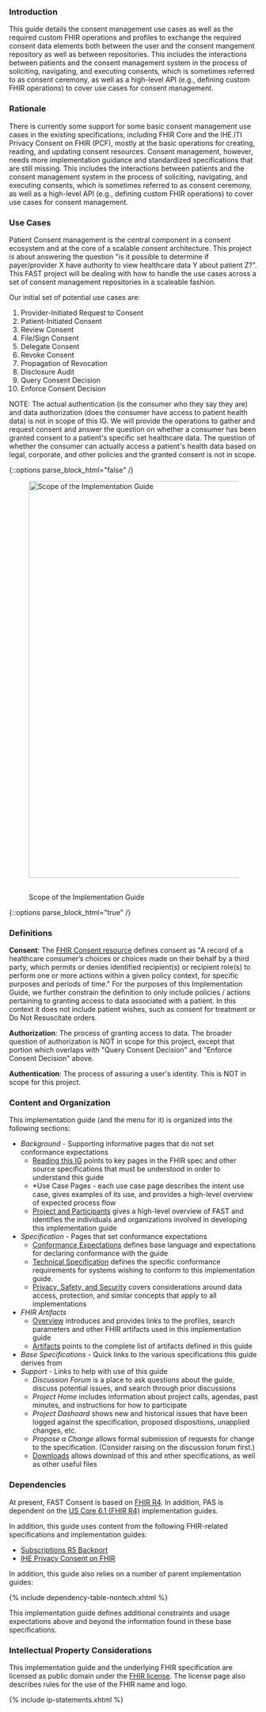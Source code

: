 ### Introduction
This guide details the consent management use cases as well as the required custom FHIR operations and profiles to exchange the required consent data elements both between the user and the consent mangement repository as well as between repositories.  This includes the interactions between patients and the consent management system in the process of soliciting, navigating, and executing consents, which is sometimes referred to as consent ceremony, as well as a high-level API (e.g., defining custom FHIR operations) to cover use cases for consent management.

### Rationale
There is currently some support for some basic consent management use cases in the existing specifications, including FHIR Core and the IHE.ITI Privacy Consent on FHIR (PCF), mostly at the basic operations for creating, reading, and updating consent resources. Consent management, however, needs more implementation guidance and standardized specifications that are still missing. This includes the interactions between patients and the consent management system in the process of soliciting, navigating, and executing consents, which is sometimes referred to as consent ceremony, as well as a high-level API (e.g., defining custom FHIR operations) to cover use cases for consent management.


### Use Cases
Patient Consent management is the central component in a consent ecosystem and at the core of a scalable consent architecture.  This project is about answering the question "is it possible to determine if payer/provider X have authority to view healthcare data Y about patient Z?".  This FAST project will be dealing with how to handle the use cases across a set of consent management repositories in a scaleable fashion.

Our initial set of potential use cases are:

1. Provider-Initiated Request to Consent
2. Patient-Initiated Consent
3. Review Consent
4. File/Sign Consent
5. Delegate Consent
6. Revoke Consent
7. Propagation of Revocation
8. Disclosure Audit
9. Query Consent Decision
10. Enforce Consent Decision

NOTE: The actual authentication (is the consumer who they say they are) and data authorization (does the consumer have access to patient health data) is not in scope of this IG. We will provide the operations to gather and request consent and answer the question on whether a consumer has been granted consent to a patient's specific set healthcare data. The question of whether the consumer can actually access a patient's health data based on legal, corporate, and other policies and the granted consent is not in scope.

{::options parse_block_html="false" /}
<figure>
  <img style="padding-top:0;padding-bottom:30px" width="800px" src="Consent_Scope.png" alt="Scope of the Implementation Guide"/>
  <figcaption>Scope of the Implementation Guide</figcaption>
</figure>
{::options parse_block_html="true" /}


### Definitions

**Consent**: The [FHIR Consent resource](http://hl7.org/fhir/consent.html) defines consent as "A record of a healthcare consumer’s choices or choices made on their behalf by a third party, which permits or denies identified recipient(s) or recipient role(s) to perform one or more actions within a given policy context, for specific purposes and periods of time." For the purposes of this Implementation Guide, we further constrain the definition to only include policies / actions pertaining to granting access to data associated with a patient. In this context it does not include patient wishes, such as consent for treatment or Do Not Resuscitate orders.

**Authorization**: The process of granting access to data. The broader question of authorization is NOT in scope for this project, except that portion which overlaps with "Query Consent Decision" and "Enforce Consent Decision" above. 

**Authentication**: The process of assuring a user's identity. This is NOT in scope for this project.

### Content and Organization
This implementation guide (and the menu for it) is organized into the following sections:

* *Background* - Supporting informative pages that do not set conformance expectations
  * [Reading this IG](background.html) points to key pages in the FHIR spec and other source specifications that must be understood in order to understand this guide
  * *Use Case Pages - each use case page describes the intent use case, gives examples of its use, and provides a high-level overview of expected process flow
  * [Project and Participants](credits.html) gives a high-level overview of FAST and identifies the individuals and organizations involved in developing this implementation guide
* *Specification* - Pages that set conformance expectations
  * [Conformance Expectations](conformance.html) defines base language and expectations for declaring conformance with the guide
  * [Technical Specification](technical.html) defines the specific conformance requirements for systems wishing to conform to this implementation guide.
  * [Privacy, Safety, and Security]({{site.data.fhir.path}}security.html#SecPrivConsiderations) covers considerations around data access, protection, and similar concepts that apply to all implementations
* *FHIR Artifacts*
  * [Overview](artifact_overview.html) introduces and provides links to the profiles, search parameters and other FHIR artifacts used in this implementation guide
  * [Artifacts](artifacts.html) points to the complete list of artifacts defined in this guide
* *Base Specifications* - Quick links to the various specifications this guide derives from
* *Support* - Links to help with use of this guide
  * *Discussion Forum* is a place to ask questions about the guide, discuss potential issues, and search through prior discussions
  * *Project Home* includes information about project calls, agendas, past minutes, and instructions for how to participate
  * *Project Dashoard* shows new and historical issues that have been logged against the specification, proposed dispositions, unapplied changes, etc.
  * *Propose a Change* allows formal submission of requests for change to the specification.  (Consider raising on the discussion forum first.)
  * [Downloads](downloads.html) allows download of this and other specifications, as well as other useful files

### Dependencies

At present, FAST Consent is based on [FHIR R4]({{site.data.fhir.path}}).  In addition, PAS is dependent on the [US Core 6.1 (FHIR R4)]({{site.data.fhir.ver.uscore}}) implementation guides.  

In addition, this guide uses content from the following FHIR-related specifications and implementation guides:
* [Subscriptions R5 Backport]({{site.data.fhir.ver.subscriptions}})
* [IHE Privacy Consent on FHIR]({{site.data.fhir.ver.iheconsent}})

In addition, this guide also relies on a number of parent implementation guides:

{% include dependency-table-nontech.xhtml %}

This implementation guide defines additional constraints and usage expectations above and beyond the information found in these base specifications.

### Intellectual Property Considerations
This implementation guide and the underlying FHIR specification are licensed as public domain under the [FHIR license](http://hl7.org/fhir/R4/license.html#license). The license page also describes rules for the use of the FHIR name and logo.

{% include ip-statements.xhtml %}
